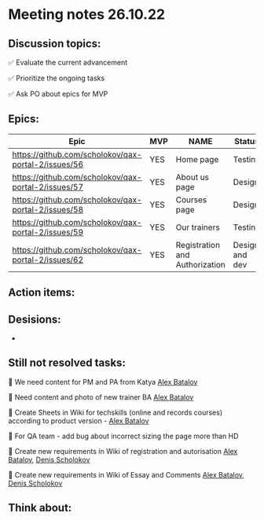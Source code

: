 # Meeting notes 26.10.22  

## Discussion topics:   

:white_check_mark: Evaluate the current advancement

:white_check_mark: Prioritize the ongoing tasks 

:white_check_mark: Ask PO about epics for MVP 

## Epics:  

| Epic                |    MVP  | NAME |Status |
|---------------------|---------|------|-------|   
|https://github.com/scholokov/qax-portal-2/issues/56 |YES| Home page| Testing|
|https://github.com/scholokov/qax-portal-2/issues/57|YES| About us page| Design |
|https://github.com/scholokov/qax-portal-2/issues/58|YES|Courses page |Design|
|https://github.com/scholokov/qax-portal-2/issues/59|YES| Our trainers|Testing|
|https://github.com/scholokov/qax-portal-2/issues/62|YES| Registration and Authorization|Design and dev|  

## Action items: 

## Desisions: 

*

## Still not resolved tasks:    

:black_square_button: We need content for PM and PA from Katya  [Alex Batalov](https://github.com/ABatalov)  

:black_square_button: Need content and photo of new trainer BA [Alex Batalov](https://github.com/ABatalov) 

:black_square_button: Create Sheets in Wiki for techskills (online and records courses) according to product version - [Alex Batalov](https://github.com/ABatalov) 

:black_square_button: For QA team - add bug about incorrect sizing the page more than HD 

:black_square_button: Create new requirements in Wiki of registration and autorisation [Alex Batalov](https://github.com/ABatalov), [Denis Scholokov](https://github.com/scholokov) 

:black_square_button: Create new requirements in Wiki of Essay and Comments [Alex Batalov](https://github.com/ABatalov), [Denis Scholokov](https://github.com/scholokov) 


## Think about:    
